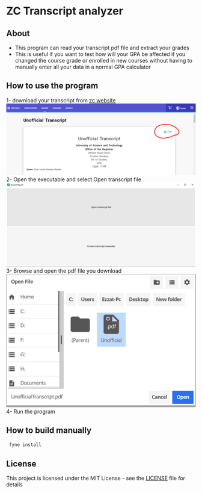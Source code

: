 # ZC Transcript analyzer

## About
- This program can read your transcript pdf file and extract your grades
- This is useful if you want to test how will your GPA be affected if you changed the course grade or enrolled in new courses without having to manually enter all your data in a normal GPA calculator


## How to use the program
1- download your transcript from [zc website](https://sisselfservice.zewailcity.edu.eg/PowerCampusSelfService/Grades/UnofficialTranscript)
![Alt text](Screenshots/zc_website.png)
2- Open the executable and select Open transcript file
![Alt text](Screenshots/program_start.png)
3- Browse and open the pdf file you download
![Alt text](Screenshots/open_file.png)
4- Run the program

## How to build manually

```bash
 fyne install
```


## License
This project is licensed under the MIT License - see the [LICENSE](LICENSE) file for details


